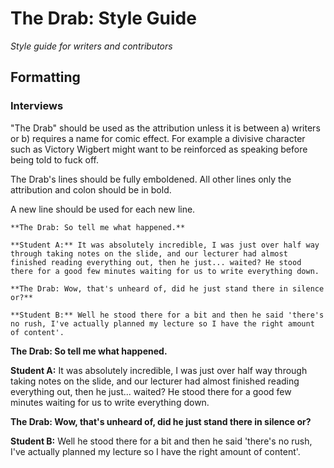 # The Drab: Style Guide
*Style guide for writers and contributors*


## Formatting

### Interviews

"The Drab" should be used as the attribution unless it is between a) writers or b) requires a name for comic effect. For example a divisive character such as Victory Wigbert might want to be reinforced as speaking before being told to fuck off.

The Drab's lines should be fully emboldened. All other lines only the attribution and colon should be in bold.

A new line should be used for each new line.

```
**The Drab: So tell me what happened.**

**Student A:** It was absolutely incredible, I was just over half way through taking notes on the slide, and our lecturer had almost finished reading everything out, then he just... waited? He stood there for a good few minutes waiting for us to write everything down.

**The Drab: Wow, that's unheard of, did he just stand there in silence or?**

**Student B:** Well he stood there for a bit and then he said 'there's no rush, I've actually planned my lecture so I have the right amount of content'.
```

**The Drab: So tell me what happened.**

**Student A:** It was absolutely incredible, I was just over half way through taking notes on the slide, and our lecturer had almost finished reading everything out, then he just... waited? He stood there for a good few minutes waiting for us to write everything down.

**The Drab: Wow, that's unheard of, did he just stand there in silence or?**

**Student B:** Well he stood there for a bit and then he said 'there's no rush, I've actually planned my lecture so I have the right amount of content'.
